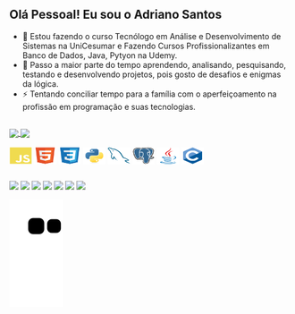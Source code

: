 ## Olá Pessoal! Eu sou o Adriano Santos

- 🔭 Estou fazendo o curso Tecnólogo em Análise e Desenvolvimento de Sistemas na UniCesumar e Fazendo Cursos Profissionalizantes em Banco de Dados, Java, Pytyon na Udemy.
- 🌱 Passo a maior parte do tempo aprendendo, analisando, pesquisando, testando e desenvolvendo projetos, pois gosto de desafios e enigmas da lógica.
- ⚡ Tentando conciliar tempo para a família com o aperfeiçoamento na profissão em programação e suas tecnologias.

##

 <div>
  <a href="https://github.com/Adriano1976">
   <img align='center' height="170em" src="https://github-readme-stats.vercel.app/api?username=Adriano1976&show_icons=true&theme=dracula&include_all_commits=true&count_private=true"/>
   <img align='center' height="170em" src="https://github-readme-stats.vercel.app/api/top-langs/?username=Adriano1976&layout=compact&langs_count=7&theme=dracula"/> 
  </a>  
</div>  

<div style="display: inline_block"><br> 
  <img align="center" alt="Rafa-Ts" height="30" width="40" src="https://raw.githubusercontent.com/devicons/devicon/master/icons/javascript/javascript-plain.svg">
  <img align="center" alt="Rafa-HTML" height="30" width="40" src="https://raw.githubusercontent.com/devicons/devicon/master/icons/html5/html5-original.svg">
  <img align="center" alt="Rafa-CSS" height="30" width="40" src="https://raw.githubusercontent.com/devicons/devicon/master/icons/css3/css3-original.svg">
  <img align="center" alt="Rafa-Python" height="30" width="40" src="https://raw.githubusercontent.com/devicons/devicon/master/icons/python/python-original.svg">
  <img align="center" alt="Rafa-mysql" height="30" width="40" src="https://raw.githubusercontent.com/devicons/devicon/master/icons/mysql/mysql-original.svg"> 
 <img align="center" alt="Rafa-mysql" height="30" width="40" src="https://raw.githubusercontent.com/devicons/devicon/master/icons/postgresql/postgresql-original.svg"> 
  <img align="center" alt="Rafa-java" height="30" width="40" src="https://raw.githubusercontent.com/devicons/devicon/master/icons/java/java-original.svg">
  <img align="center" alt="Rafa-c" height="30" width="40" src="https://raw.githubusercontent.com/devicons/devicon/master/icons/c/c-original.svg">
</div>
  
 ##
  
<div>   
  <a href="https://www.instagram.com/adrianoempreendedor" target="_blank"><img src="https://img.shields.io/badge/-Instagram-%23E4405F?style=for-the-badge&logo=instagram&logoColor=white" target="_blank"></a> 
  <a href = "mailto:adrianosantos.git@gmail.com"><img src="https://img.shields.io/badge/Gmail-D14836?style=for-the-badge&logo=gmail&logoColor=white" target="_blank"></a>
  <a href="https://www.linkedin.com/in/adriradiologista/" target="_blank"><img src="https://img.shields.io/badge/-LinkedIn-%230077B5?style=for-the-badge&logo=linkedin&logoColor=white" target="_blank"></a>    
  <a href="https://www.facebook.com/adriradiologista/" target="_blank"><img src="https://img.shields.io/badge/Facebook-1877F2?style=for-the-badge&logo=facebook&logoColor=white" target="_blank"></a>
  <a href="https://twitter.com/aquivocetem" target="_blank"><img src="https://img.shields.io/badge/Twitter-1DA1F2?style=for-the-badge&logo=twitter&logoColor=white" target="_blank"></a> 
  <a href="https://t.me/adrianosantos_git" target="_blank"><img src="https://img.shields.io/badge/Telegram-2CA5E0?style=for-the-badge&logo=telegram&logoColor=white" target="_blank"></a> 
  <a href="http://api.whatsapp.com/send?phone=79998960414" target="_blank"><img src="https://img.shields.io/badge/WhatsApp-25D366?style=for-the-badge&logo=whatsapp&logoColor=white" target="_blank"></a>    
 
 ![Snake animation](https://github.com/Adriano1976/Adriano1976/blob/output/github-contribution-grid-snake.svg) 
 
</div>
